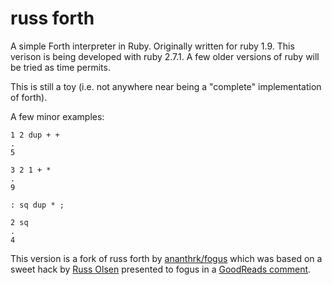 russ forth
==========

A simple Forth interpreter in Ruby. Originally written for ruby 1.9. This
verison is being developed with ruby 2.7.1. A few older versions of ruby will
be tried as time permits.

This is still a toy (i.e. not anywhere near being a "complete" implementation
of forth).

A few minor examples:

    1 2 dup + +
    .
    5

    3 2 1 + *
    .
    9

    : sq dup * ;

    2 sq
    .
    4

This version is a fork of russ forth by [ananthrk/fogus](http://fogus.me/) which was based on a sweet hack by [Russ Olsen](http://jroller.com/rolsen/) presented to fogus in a [GoodReads comment](http://www.goodreads.com/review/show/120660311).
